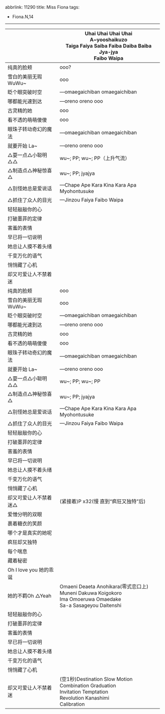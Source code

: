 abbrlink: 11290
title: Miss Fiona
tags:
  - Fiona.N,14
---
|      |Uhai Uhai Uhai Uhai<br>A~yooshaikuzo<br>Taiga Faiya Saiba Faiba Daiba Baiba Jya-jya<br>Faibo Waipa|
|--|--|
|纯真的脸颊|ooo?|
|雪白的美丽无瑕WuWu~|ooo|
|眨个眼突破时空|—omaegaichiban omaegaichiban |
|哪都能光速到达|—oreno oreno ooo|
|古灵精的她|ooo|
|看不透的萌萌傻傻|ooo|
|眼珠子转动奇幻的魔法|—omaegaichiban omaegaichiban |
|就要开始 La~|—oreno oreno ooo|
|△耍一点△小聪明△△|wu~; PP; wu~; PP（上升气流）|
|△制造点△神秘惊喜△|wu~; PP; jyajya|
|△别怪她总是爱说话|—Chape Ape Kara Kina Kara Apa Myohontusuke|
|△抓住了众人的目光|—Jinzou Faiya Faibo Waipa|
|轻轻敲敲你的心|      |
|打破墨菲的定律|      |
|害羞的表情|      |
|早已将一切说明|      |
|她总让人摸不着头绪|      |
|千变万化的语气|      |
|悄悄藏了心机|      |
|却又可爱让人不禁着迷|      |
|纯真的脸颊|ooo|
|雪白的美丽无瑕WuWu~|ooo|
|眨个眼突破时空|—omaegaichiban omaegaichiban |
|哪都能光速到达|—oreno oreno ooo|
|古灵精的她|ooo|
|看不透的萌萌傻傻|ooo|
|眼珠子转动奇幻的魔法|—omaegaichiban omaegaichiban |
|就要开始 La~|—oreno oreno ooo|
|△耍一点△小聪明△△|wu~; PP; wu~; PP|
|△制造点△神秘惊喜△|wu~; PP; jyajya|
|△别怪她总是爱说话|—Chape Ape Kara Kina Kara Apa Myohontusuke|
|△抓住了众人的目光|—Jinzou Faiya Faibo Waipa|
|轻轻敲敲你的心|      |
|打破墨菲的定律|      |
|害羞的表情|      |
|早已将一切说明|      |
|她总让人摸不着头绪|      |
|千变万化的语气|      |
|悄悄藏了心机|      |
|却又可爱让人不禁着迷△|(紧接着)P x32(慢 直到“疯狂又独特”后)|
|爱憎分明的双眼|      |
|裹着糖衣的笑颜|      |
|哪个才是真实的她呢|      |
|疯狂却又独特|      |
|每个喘息|      |
|藏着秘密|      |
|Oh I love you 她的乖诞|      |
|她的不羁Oh △Yeah|Omaeni Deaeta Anohikara(零式恋口上)<br>Muneni Dakuwa Koigokoro<br>Ima Omoeruwa Omaedake<br>Sa-a Sasageyou Daitenshi|
|轻轻敲敲你的心|      |
|打破墨菲的定律|      |
|害羞的表情|      |
|早已将一切说明|      |
|她总让人摸不着头绪|      |
|千变万化的语气|      |
|悄悄藏了心机|      |
|却又可爱让人不禁着迷|(空1秒)Destination Slow Motion<br>Combination Graduation<br>Invitation Temptation<br>Revolution Kanashimi<br>Calibration|